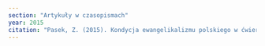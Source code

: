 ```yaml
---
section: "Artykuły w czasopismach"
year: 2015
citation: "Pasek, Z. (2015). Kondycja ewangelikalizmu polskiego w ćwierćwiecze wolnej Polski 1989-2014. Studia Theologica Pentecostalia, 3, 117-138."
---
```

